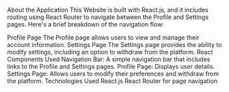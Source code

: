 About the Application
This Website is built with React.js, and it includes routing using React Router to navigate between the Profile and Settings pages. Here's a brief breakdown of the navigation flow:

Profile Page
The Profile page allows users to view and manage their account information.
Settings Page
The Settings page provides the ability to modify settings, including an option to withdraw from the platform.
React Components Used
Navigation Bar: A simple navigation bar that includes links to the Profile and Settings pages.
Profile Page: Displays user details.
Settings Page: Allows users to modify their preferences and withdraw from the platform.
Technologies Used
React.js
React Router for page navigation

